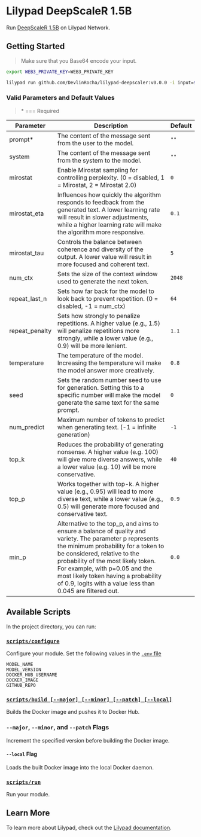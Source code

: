 # Lilypad DeepScaleR 1.5B

Run [DeepScaleR 1.5B](https://ollama.com/library/deepscaler) on Lilypad Network.

## Getting Started

> Make sure that you Base64 encode your input.

```sh
export WEB3_PRIVATE_KEY=WEB3_PRIVATE_KEY

lilypad run github.com/DevlinRocha/lilypad-deepscaler:v0.0.0 -i input=$(echo '{"prompt": "solve the following math problem: ∫(2x^3 - 5x + 4) dx from 1 to 5 + lim(x→∞) (3x^2 - 2x + 7)/(5x^2 + 4) - Σ (n=1 to 10) (n^2 / 2^n)", "temperature": "1.0"}' | base64 -w 0)
```

### Valid Parameters and Default Values

> \* === Required

| Parameter      | Description                                                                                                                                                                                                                                                                                                                                                 | Default |
| -------------- | ----------------------------------------------------------------------------------------------------------------------------------------------------------------------------------------------------------------------------------------------------------------------------------------------------------------------------------------------------------- | ------- |
| prompt\*       | The content of the message sent from the user to the model.                                                                                                                                                                                                                                                                                                 | `""`    |
| system         | The content of the message sent from the system to the model.                                                                                                                                                                                                                                                                                               | `""`    |
| mirostat       | Enable Mirostat sampling for controlling perplexity. (0 = disabled, 1 = Mirostat, 2 = Mirostat 2.0)                                                                                                                                                                                                                                                         | `0`     |
| mirostat_eta   | Influences how quickly the algorithm responds to feedback from the generated text. A lower learning rate will result in slower adjustments, while a higher learning rate will make the algorithm more responsive.                                                                                                                                           | `0.1`   |
| mirostat_tau   | Controls the balance between coherence and diversity of the output. A lower value will result in more focused and coherent text.                                                                                                                                                                                                                            | `5`     |
| num_ctx        | Sets the size of the context window used to generate the next token.                                                                                                                                                                                                                                                                                        | `2048`  |
| repeat_last_n  | Sets how far back for the model to look back to prevent repetition. (0 = disabled, -1 = num_ctx)                                                                                                                                                                                                                                                            | `64`    |
| repeat_penalty | Sets how strongly to penalize repetitions. A higher value (e.g., 1.5) will penalize repetitions more strongly, while a lower value (e.g., 0.9) will be more lenient.                                                                                                                                                                                        | `1.1`   |
| temperature    | The temperature of the model. Increasing the temperature will make the model answer more creatively.                                                                                                                                                                                                                                                        | `0.8`   |
| seed           | Sets the random number seed to use for generation. Setting this to a specific number will make the model generate the same text for the same prompt.                                                                                                                                                                                                        | `0`     |
| num_predict    | Maximum number of tokens to predict when generating text. (-1 = infinite generation)	                                                                                                                                                                                                                                                                       | `-1`    |
| top_k          | Reduces the probability of generating nonsense. A higher value (e.g. 100) will give more diverse answers, while a lower value (e.g. 10) will be more conservative.                                                                                                                                                                                          | `40`    |
| top_p          | Works together with top-k. A higher value (e.g., 0.95) will lead to more diverse text, while a lower value (e.g., 0.5) will generate more focused and conservative text.                                                                                                                                                                                    | `0.9`   |
| min_p          | Alternative to the top_p, and aims to ensure a balance of quality and variety. The parameter p represents the minimum probability for a token to be considered, relative to the probability of the most likely token. For example, with p=0.05 and the most likely token having a probability of 0.9, logits with a value less than 0.045 are filtered out. | `0.0`   |

## Available Scripts

In the project directory, you can run:

### [`scripts/configure`](scripts/configure)

Configure your module.
Set the following values in the [`.env` file](.env)

```
MODEL_NAME
MODEL_VERSION
DOCKER_HUB_USERNAME
DOCKER_IMAGE
GITHUB_REPO
```

### [`scripts/build [--major] [--minor] [--patch] [--local]`](scripts/build)

Builds the Docker image and pushes it to Docker Hub.

### `--major`, `--minor`, and `--patch` Flags

Increment the specified version before building the Docker image.

#### `--local` Flag

Loads the built Docker image into the local Docker daemon.

### [`scripts/run`](scripts/run)

Run your module.

## Learn More

To learn more about Lilypad, check out the [Lilypad documentation](https://docs.lilypad.tech/lilypad).

